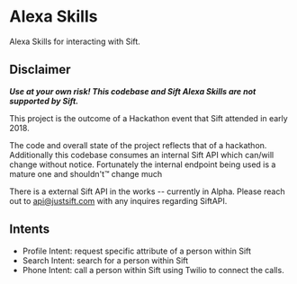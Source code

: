 # Alexa Skills
Alexa Skills for interacting with Sift.

## Disclaimer
__*Use at your own risk! This codebase and Sift Alexa Skills are not supported by Sift.*__

This project is the outcome of a Hackathon event that Sift attended in early 2018.

The code and overall state of the project reflects that of a hackathon.
Additionally this codebase consumes an internal Sift API which can/will change
without notice. Fortunately the internal endpoint being used is a mature one and
shouldn't™ change much

There is a external Sift API in the works -- currently in Alpha. Please reach
out to api@justsift.com with any inquires regarding SiftAPI.

## Intents

* Profile Intent: request specific attribute of a person within Sift
* Search Intent: search for a person within Sift
* Phone Intent: call a person within Sift using Twilio to connect the calls.

